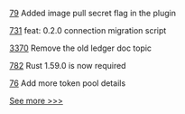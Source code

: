 
[79](https://github.com/hyperledger-labs/hlf-operator/pull/79) Added image pull secret flag in the plugin

[731](https://github.com/hyperledger/aries-framework-javascript/pull/731) feat: 0.2.0 connection migration script

[3370](https://github.com/hyperledger/fabric/pull/3370) Remove the old ledger doc topic

[782](https://github.com/hyperledger-labs/solang/pull/782) Rust 1.59.0 is now required

[76](https://github.com/hyperledger/firefly-sandbox/pull/76) Add more token pool details


[See more >>>](https://start-here.hyperledger.org/pull-requests)
